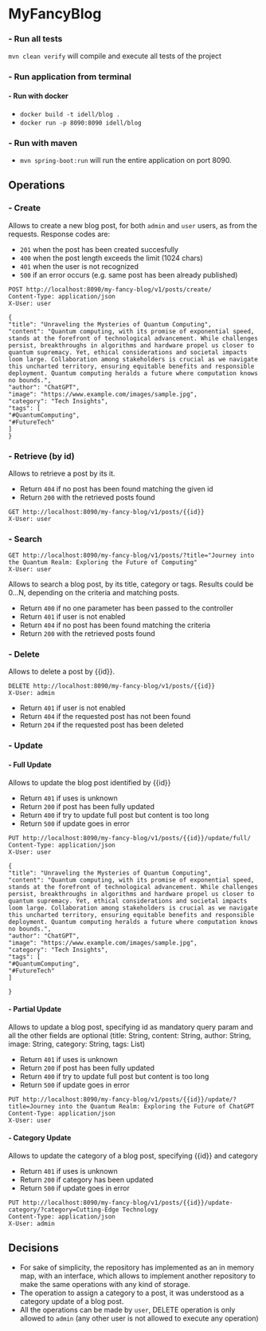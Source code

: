 # MyFancyBlog

### - Run all tests

`mvn clean verify` will compile and execute all tests of the project

### - Run application from terminal
#### - Run with docker
 - `docker build -t idell/blog .`
 - `docker run -p 8090:8090 idell/blog`
### - Run with maven
 - `mvn spring-boot:run` will run the entire application on port 8090.

## Operations

### - Create

Allows to create a new blog post, for both `admin` and `user` users, as from the requests. Response codes are:

- `201` when the post has been created succesfully
- `400` when the post length exceeds the limit (1024 chars)
- `401` when the user is not recognized
- `500` if an error occurs (e.g. same post has been already published)

```
POST http://localhost:8090/my-fancy-blog/v1/posts/create/
Content-Type: application/json
X-User: user

{
"title": "Unraveling the Mysteries of Quantum Computing",
"content": "Quantum computing, with its promise of exponential speed, stands at the forefront of technological advancement. While challenges persist, breakthroughs in algorithms and hardware propel us closer to quantum supremacy. Yet, ethical considerations and societal impacts loom large. Collaboration among stakeholders is crucial as we navigate this uncharted territory, ensuring equitable benefits and responsible deployment. Quantum computing heralds a future where computation knows no bounds.",
"author": "ChatGPT",
"image": "https://www.example.com/images/sample.jpg",
"category": "Tech Insights",
"tags": [
"#QuantumComputing",
"#FutureTech"
]
}
```

### - Retrieve (by id)

Allows to retrieve a post by its it.

- Return `404` if no post has been found matching the given id
- Return `200` with the retrieved posts found

```
GET http://localhost:8090/my-fancy-blog/v1/posts/{{id}}
X-User: user
```

### - Search

````
GET http://localhost:8090/my-fancy-blog/v1/posts/?title="Journey into the Quantum Realm: Exploring the Future of Computing"
X-User: user
````

Allows to search a blog post, by its title, category or tags. Results could be 0...N, depending on the criteria and
matching posts.

- Return `400` if no one parameter has been passed to the controller
- Return `401` if user is not enabled
- Return `404` if no post has been found matching the criteria
- Return `200` with the retrieved posts found

### - Delete

Allows to delete a post by {{id}}.

```
DELETE http://localhost:8090/my-fancy-blog/v1/posts/{{id}}
X-User: admin
```

- Return `401` if user is not enabled
- Return `404` if the requested post has not been found
- Return `204` if the requested post has been deleted

### - Update

#### - Full Update
Allows to update the blog post identified by {{id}} 

- Return `401` if uses is unknown
- Return `200` if post has been fully updated
- Return `400` if try to update full post but content is too long
- Return `500` if update goes in error

```
PUT http://localhost:8090/my-fancy-blog/v1/posts/{{id}}/update/full/
Content-Type: application/json
X-User: user

{
"title": "Unraveling the Mysteries of Quantum Computing",
"content": "Quantum computing, with its promise of exponential speed, stands at the forefront of technological advancement. While challenges persist, breakthroughs in algorithms and hardware propel us closer to quantum supremacy. Yet, ethical considerations and societal impacts loom large. Collaboration among stakeholders is crucial as we navigate this uncharted territory, ensuring equitable benefits and responsible deployment. Quantum computing heralds a future where computation knows no bounds.",
"author": "ChatGPT",
"image": "https://www.example.com/images/sample.jpg",
"category": "Tech Insights",
"tags": [
"#QuantumComputing",
"#FutureTech" 
]

}
```

#### - Partial Update

Allows to update a blog post, specifying id as mandatory query param and all the other fields are optional
(title: String, content: String, author: String, image: String, category: String, tags: List<String>)

- Return `401` if uses is unknown
- Return `200` if post has been fully updated
- Return `400` if try to update full post but content is too long
- Return `500` if update goes in error

```
PUT http://localhost:8090/my-fancy-blog/v1/posts/{{id}}/update/?title=Journey into the Quantum Realm: Exploring the Future of ChatGPT
Content-Type: application/json
X-User: user
```

#### - Category Update

Allows to update the category of a blog post, specifying {{id}} and category

- Return `401` if uses is unknown
- Return `200` if category has been updated
- Return `500` if update goes in error

```
PUT http://localhost:8090/my-fancy-blog/v1/posts/{{id}}/update-category/?category=Cutting-Edge Technology
Content-Type: application/json
X-User: admin
```

## Decisions

- For sake of simplicity, the repository has implemented as an in memory map, with an interface, which allows to
  implement another repository to make the same operations with any kind of storage.
- The operation to assign a category to a post, it was understood as a category update of a blog post.
- All the operations can be made by `user`, DELETE operation is only allowed to `admin` (any other user is not allowed to execute any operation)

